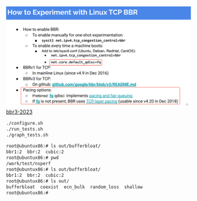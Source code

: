 
![images](bbr3.png)
[bbr3-2023](https://research.cec.sc.edu/files/cyberinfra/files/BBR%20-%20Fundamentals%20and%20Updates%202023-08-29.pdf)
```
./configure.sh
./run_tests.sh
./graph_tests.sh
```

```
root@ubuntux86:# ls out/bufferbloat/
bbr1:2  bbr:2  cubic:2
root@ubuntux86:# pwd
/work/test/nsperf
root@ubuntux86:# ls out/bufferbloat/
bbr1:2  bbr:2  cubic:2
root@ubuntux86:# ls out/
bufferbloat  coexist  ecn_bulk  random_loss  shallow
root@ubuntux86:# 

```